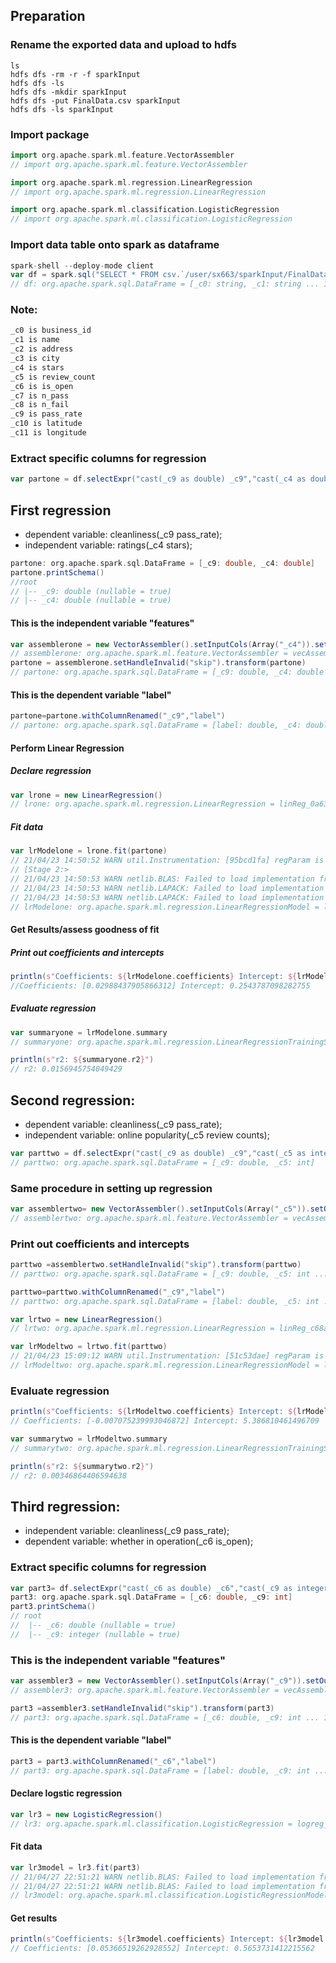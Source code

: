 

## Preparation

### Rename the exported data and upload to hdfs
```shell
ls
hdfs dfs -rm -r -f sparkInput 
hdfs dfs -ls 
hdfs dfs -mkdir sparkInput
hdfs dfs -put FinalData.csv sparkInput
hdfs dfs -ls sparkInput
```
### Import package
```scala
import org.apache.spark.ml.feature.VectorAssembler
// import org.apache.spark.ml.feature.VectorAssembler

import org.apache.spark.ml.regression.LinearRegression
// import org.apache.spark.ml.regression.LinearRegression

import org.apache.spark.ml.classification.LogisticRegression
// import org.apache.spark.ml.classification.LogisticRegression
```

### Import data table onto spark as dataframe

```scala
spark-shell --deploy-mode client
var df = spark.sql("SELECT * FROM csv.`/user/sx663/sparkInput/FinalData.csv`")
// df: org.apache.spark.sql.DataFrame = [_c0: string, _c1: string ... 10 more fields]
```
### Note:
```scala
_c0 is business_id  
_c1 is name
_c2 is address
_c3 is city
_c4 is stars
_c5 is review_count
_c6 is is_open
_c7 is n_pass
_c8 is n_fail
_c9 is pass_rate 
_c10 is latitude 
_c11 is longitude
```

### Extract specific columns for regression
```scala
var partone = df.selectExpr("cast(_c9 as double) _c9","cast(_c4 as double) _c4")
```

## First regression
* dependent variable: cleanliness(_c9 pass_rate); 
* independent variable: ratings(_c4 stars);

```scala
partone: org.apache.spark.sql.DataFrame = [_c9: double, _c4: double]
partone.printSchema()
//root
// |-- _c9: double (nullable = true)
// |-- _c4: double (nullable = true)
```

#### This is the independent variable "features"
```scala
var assemblerone = new VectorAssembler().setInputCols(Array("_c4")).setOutputCol("features")
// assemblerone: org.apache.spark.ml.feature.VectorAssembler = vecAssembler_c71fc44e20df
partone = assemblerone.setHandleInvalid("skip").transform(partone)
// partone: org.apache.spark.sql.DataFrame = [_c9: double, _c4: double ... 1 more field]
```
#### This is the dependent variable "label"
```scala
partone=partone.withColumnRenamed("_c9","label")
// partone: org.apache.spark.sql.DataFrame = [label: double, _c4: double ... 1 more field]
```
#### Perform Linear Regression
##### Declare regression
```scala
var lrone = new LinearRegression()
// lrone: org.apache.spark.ml.regression.LinearRegression = linReg_0a63623fd5c0
```
##### Fit data
```scala
var lrModelone = lrone.fit(partone)
// 21/04/23 14:50:52 WARN util.Instrumentation: [95bcd1fa] regParam is zero, which might cause numerical instability and overfitting.
// [Stage 2:>                                                          (0 + 1) / 1]21/04/23 14:50:53 WARN netlib.BLAS: Failed to load implementation from: com.github.fommil.netlib.NativeSystemBLAS
// 21/04/23 14:50:53 WARN netlib.BLAS: Failed to load implementation from: com.github.fommil.netlib.NativeRefBLAS
// 21/04/23 14:50:53 WARN netlib.LAPACK: Failed to load implementation from: com.github.fommil.netlib.NativeSystemLAPACK
// 21/04/23 14:50:53 WARN netlib.LAPACK: Failed to load implementation from: com.github.fommil.netlib.NativeRefLAPACK
// lrModelone: org.apache.spark.ml.regression.LinearRegressionModel = linReg_0a63623fd5c0
```

#### Get Results/assess goodness of fit
##### Print out coefficients and intercepts
```scala
println(s"Coefficients: ${lrModelone.coefficients} Intercept: ${lrModelone.intercept}")
//Coefficients: [0.02988437905866312] Intercept: 0.2543787098282755
```

##### Evaluate regression
```scala
var summaryone = lrModelone.summary
// summaryone: org.apache.spark.ml.regression.LinearRegressionTrainingSummary = // org.apache.spark.ml.regression.LinearRegressionTrainingSummary@7cdbc04
```

```scala
println(s"r2: ${summaryone.r2}")
// r2: 0.0156945754049429
```

## Second regression: 
* dependent variable: cleanliness(_c9 pass_rate); 
* independent variable: online popularity(_c5 review counts);

```scala
var parttwo = df.selectExpr("cast(_c9 as double) _c9","cast(_c5 as integer) _c5")
// parttwo: org.apache.spark.sql.DataFrame = [_c9: double, _c5: int]
```

### Same procedure in setting up regression
```scala
var assemblertwo= new VectorAssembler().setInputCols(Array("_c5")).setOutputCol("features")
// assemblertwo: org.apache.spark.ml.feature.VectorAssembler = vecAssembler_ccd76671ec27
```


### Print out coefficients and intercepts
```scala
parttwo =assemblertwo.setHandleInvalid("skip").transform(parttwo)
// parttwo: org.apache.spark.sql.DataFrame = [_c9: double, _c5: int ... 1 more field]
```
```scala
parttwo=parttwo.withColumnRenamed("_c9","label")
// parttwo: org.apache.spark.sql.DataFrame = [label: double, _c5: int ... 1 more field]
```
```scala
var lrtwo = new LinearRegression()
// lrtwo: org.apache.spark.ml.regression.LinearRegression = linReg_c68a99948646
```
```scala
var lrModeltwo = lrtwo.fit(parttwo)
// 21/04/23 15:09:12 WARN util.Instrumentation: [51c53dae] regParam is zero, which might cause numerical instability and overfitting.
// lrModeltwo: org.apache.spark.ml.regression.LinearRegressionModel = linReg_c68a99948646
```
### Evaluate regression
```scala
println(s"Coefficients: ${lrModeltwo.coefficients} Intercept: ${lrModeltwo.intercept}")
// Coefficients: [-0.007075239993046872] Intercept: 5.386810461496709

var summarytwo = lrModeltwo.summary
// summarytwo: org.apache.spark.ml.regression.LinearRegressionTrainingSummary = // org.apache.spark.ml.regression.LinearRegressionTrainingSummary@1f2f7838

println(s"r2: ${summarytwo.r2}")
// r2: 0.00346864406594638
```

## Third regression: 
* independent variable: cleanliness(_c9 pass_rate); 
* dependent variable: whether in operation(_c6 is_open);


### Extract specific columns for regression
```scala
var part3= df.selectExpr("cast(_c6 as double) _c6","cast(_c9 as integer) _c9")
part3: org.apache.spark.sql.DataFrame = [_c6: double, _c9: int]
part3.printSchema()
// root
//  |-- _c6: double (nullable = true)
//  |-- _c9: integer (nullable = true)
```
### This is the independent variable "features"
```scala
var assembler3 = new VectorAssembler().setInputCols(Array("_c9")).setOutputCol("features")
// assembler3: org.apache.spark.ml.feature.VectorAssembler = vecAssembler_47ac0c21918d

part3 =assembler3.setHandleInvalid("skip").transform(part3)
// part3: org.apache.spark.sql.DataFrame = [_c6: double, _c9: int ... 1 more field]
```
#### This is the dependent variable "label"
```scala
part3 = part3.withColumnRenamed("_c6","label")
// part3: org.apache.spark.sql.DataFrame = [label: double, _c9: int ... 1 more field]
```

#### Declare logstic regression
```scala
var lr3 = new LogisticRegression()
// lr3: org.apache.spark.ml.classification.LogisticRegression = logreg_bd9bf4c6536d
```
#### Fit data
```scala
var lr3model = lr3.fit(part3)
// 21/04/27 22:51:21 WARN netlib.BLAS: Failed to load implementation from: com.github.fommil.netlib.NativeSystemBLAS
// 21/04/27 22:51:21 WARN netlib.BLAS: Failed to load implementation from: com.github.fommil.netlib.NativeRefBLAS
// lr3model: org.apache.spark.ml.classification.LogisticRegressionModel = LogisticRegressionModel: uid = logreg_bd9bf4c6536d, numClasses = 2, numFeatures = 1
```

#### Get results
```scala
println(s"Coefficients: ${lr3model.coefficients} Intercept: ${lr3model.intercept}")
// Coefficients: [0.05366519262928552] Intercept: 0.5653731412215562
```
